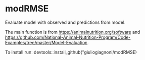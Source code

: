 # modRMSE
Evaluate model with observed and predictions from model.

The main function is from https://animalnutrition.org/software and https://github.com/National-Animal-Nutrition-Program/Code-Examples/tree/master/Model-Evaluation.

To install run: devtools::install_github("giuliogiagnoni/modRMSE)
